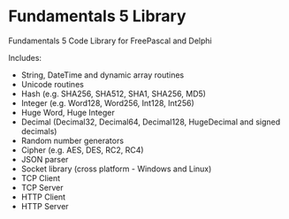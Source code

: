 # Fundamentals 5 Library

Fundamentals 5 Code Library for FreePascal and Delphi

Includes:

* String, DateTime and dynamic array routines
* Unicode routines
* Hash (e.g. SHA256, SHA512, SHA1, SHA256, MD5)
* Integer (e.g. Word128, Word256, Int128, Int256)
* Huge Word, Huge Integer
* Decimal (Decimal32, Decimal64, Decimal128, HugeDecimal and signed decimals)
* Random number generators
* Cipher (e.g. AES, DES, RC2, RC4)
* JSON parser
* Socket library (cross platform - Windows and Linux)
* TCP Client
* TCP Server
* HTTP Client
* HTTP Server
